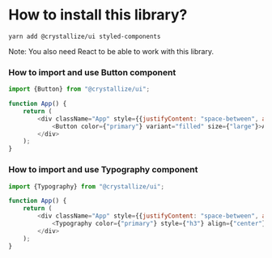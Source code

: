 # How to install this library?

```shell
yarn add @crystallize/ui styled-components
```

Note: You also need React to be able to work with this library.

### How to import and use Button component

```js
import {Button} from "@crystallize/ui";

function App() { 
    return (
        <div className="App" style={{justifyContent: "space-between", alignItems: "center", marginTop: "10vh"}}>
            <Button color={"primary"} variant="filled" size={"large"}>Add to Cart</Button>
        </div>
    );
}
```

### How to import and use Typography component

```js
import {Typography} from "@crystallize/ui";

function App() {
    return (
        <div className="App" style={{justifyContent: "space-between", alignItems: "center", marginTop: "10vh"}}>
            <Typography color={"primary"} style={"h3"} align={"center"}>Headless e-Commerce is the future!</Typography>
        </div>
    );
}
```